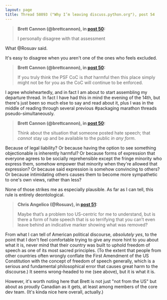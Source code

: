 ```yaml
---
layout: page
title: Thread 58093 ("Why I’m leaving discuss.python.org"), post 54
---
```


> **Brett Cannon (@brettcannon), in [post 50](https://discuss.python.org/t/_/58093/50):**
>
> I personally disagree with that assessment

What @Rosuav said.

It's easy to disagree when you aren't one of the ones who feels excluded.

> **Brett Cannon (@brettcannon), in [post 50](https://discuss.python.org/t/_/58093/50):**
>
> If you truly think the PSF CoC is *that* harmful then this place simply might not be for you as the CoC will continue to be enforced.

I agree wholeheartedly, and in fact I am about to start assembling my departure thread. In fact I have had this in mind the evening of the 14th, but there's just been so much else to say and read about it, plus I was in the middle of reading through several previous #packaging marathon threads pseudo-simultaneously.

> **Brett Cannon (@brettcannon), in [post 50](https://discuss.python.org/t/_/58093/50):**
>
> Think about the situation that someone posted hate speech; that *cannot* stay up and be available to the public *in any form*.

Because of legal liability? Or because having the option to see something objectionable is inherently harmful? Or because forms of expression that everyone agrees to be socially reprehensible except the fringe minority who express them, somehow empower that minority when they're allowed that expression? Or because said expression is somehow convincing to others? Or because intimidating others causes them to become more sympathetic to one's own views, rather than less?

None of those strikes me as especially plausible. As far as I can tell, this rule is entirely deontological.

> **Chris Angelico (@Rosuav), in [post 51](https://discuss.python.org/t/_/58093/51):**
>
> Maybe that’s a problem too US-centric for me to understand, but is there a form of hate speech that is so terrifying that you can’t even leave behind an indicative marker showing what was removed?

From what I can tell of American political discourse, *absolutely yes*, to the point that I don't feel comfortable trying to give any more hint to you about what it is, never mind that their country was built to uphold freedom of speech as one of its most sacred principles. (To the extent that people from other countries often wrongly conflate the First Amendment of the US Constitution with the concept of freedom of speech generally, which is a serious and fundamental philosophical error that causes great harm to the discourse.) It seems wrong-headed to me (see above), but it is what it is.

However, it's worth noting here that Brett is not just "not from the US" but about as proudly Canadian as it gets, at least among members of the core dev team. (It's kinda nice here overall, actually.)


